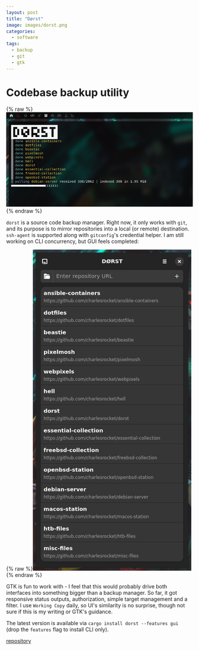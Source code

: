 ```yaml
---
layout: post
title: "Dørst"
image: images/dorst.png
categories:
  - software
tags:
  - backup
  - git
  - gtk
---
```

# Codebase backup utility

{% raw %}<img src="/images/dorst_cli-v0.8.png" alt="dorst cli screenshot">{% endraw %}

  `dorst` is a source code backup manager. Right now, it only works with `git`, and its purpose is to mirror repositories into a local (or remote) destination. `ssh-agent` is supported along with `gitconfig`'s credential helper. I am still working on CLI concurrency, but GUI feels completed:

{% raw %}<img src="/images/dorst_gui-v0.8.png" alt="dorst gui screenshot">{% endraw %}

GTK is fun to work with - I feel that this would probably drive both interfaces into something bigger than a backup manager. So far, it got responsive status outputs, authorization, simple target management and a filter. I use `Working Copy` daily, so UI's similarity is no surprise, though not sure if this is my writing or GTK's guidance.

The latest version is available via `cargo install dorst --features gui` (drop the `features` flag to install CLI only).

[repository](https://github.com/charlesrocket/dorst)

